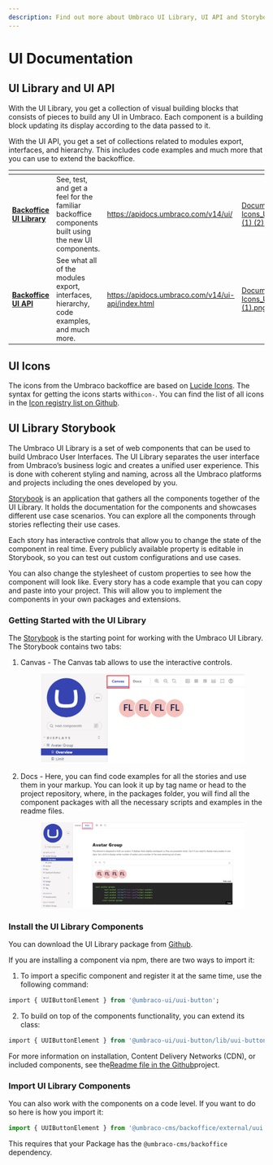 ```yaml
---
description: Find out more about Umbraco UI Library, UI API and Storybook.
---
```


# UI Documentation

## UI Library and UI API

With the UI Library, you get a collection of visual building blocks that consists of pieces to build any UI in Umbraco. Each component is a building block updating its display according to the data passed to it.

With the UI API, you get a set of collections related to modules export, interfaces, and hierarchy. This includes code examples and much more that you can use to extend the backoffice.

<table data-card-size="large" data-view="cards" data-full-width="false"><thead><tr><th></th><th></th><th data-hidden data-card-target data-type="content-ref"></th><th data-hidden data-card-cover data-type="files"></th></tr></thead><tbody><tr><td><a href="https://apidocs.umbraco.com/v14/ui/"><strong>Backoffice UI Library</strong></a></td><td>See, test, and get a feel for the familiar backoffice components built using the new UI components.</td><td><a href="https://apidocs.umbraco.com/v14/ui/">https://apidocs.umbraco.com/v14/ui/</a></td><td><a href="../.gitbook/assets/Documentations Icons_Umbraco_CMS_Fundamentals_Backoffice (1) (2).png">Documentations Icons_Umbraco_CMS_Fundamentals_Backoffice (1) (2).png</a></td></tr><tr><td><a href="https://apidocs.umbraco.com/v14/ui-api/index.html"><strong>Backoffice UI API</strong></a></td><td>See what all of the modules export, interfaces, hierarchy, code examples, and much more.</td><td><a href="https://apidocs.umbraco.com/v14/ui-api/index.html">https://apidocs.umbraco.com/v14/ui-api/index.html</a></td><td><a href="../.gitbook/assets/Documentations Icons_Umbraco_CMS_Tutorials_the_Starter_Kit (1).png">Documentations Icons_Umbraco_CMS_Tutorials_the_Starter_Kit (1).png</a></td></tr></tbody></table>

## UI Icons

The icons from the Umbraco backoffice are based on [Lucide Icons](https://lucide.dev/). The syntax for getting the icons starts with`icon-`. You can find the list of all icons in the [Icon registry list on Github](https://github.com/umbraco/Umbraco.CMS.Backoffice/tree/762e43b2f49ca483df9cfe28de20f31ca07bb22b/src/packages/core/icon-registry/icons).

## UI Library Storybook

The Umbraco UI Library is a set of web components that can be used to build Umbraco User Interfaces. The UI Library separates the user interface from Umbraco’s business logic and creates a unified user experience. This is done with coherent styling and naming, across all the Umbraco platforms and projects including the ones developed by you.

[Storybook](https://uui.umbraco.com/) is an application that gathers all the components together of the UI Library. It holds the documentation for the components and showcases different use case scenarios. You can explore all the components through stories reflecting their use cases.

Each story has interactive controls that allow you to change the state of the component in real time. Every publicly available property is editable in Storybook, so you can test out custom configurations and use cases.

You can also change the stylesheet of custom properties to see how the component will look like. Every story has a code example that you can copy and paste into your project. This will allow you to implement the components in your own packages and extensions.

### Getting Started with the UI Library

The [Storybook](https://uui.umbraco.com/) is the starting point for working with the Umbraco UI Library. The Storybook contains two tabs:

1. Canvas - The Canvas tab allows to use the interactive controls.

    <figure><img src="../../../10/umbraco-cms/extending/images/Canvas_tab (1).png" alt=""><figcaption></figcaption></figure>
2. Docs - Here, you can find code examples for all the stories and use them in your markup. You can look it up by tag name or head to the project repository, where, in the packages folder, you will find all the component packages with all the necessary scripts and examples in the readme files.

    <figure><img src="../../../10/umbraco-cms/extending/images/Docs_tab (1) (2).png" alt=""><figcaption></figcaption></figure>

### Install the UI Library Components

You can download the UI Library package from [Github](https://github.com/umbraco/Umbraco.UI/tree/v1/contrib/packages).

If you are installing a component via npm, there are two ways to import it:

1. To import a specific component and register it at the same time, use the following command:

```sql
import { UUIButtonElement } from '@umbraco-ui/uui-button';
```

2. To build on top of the components functionality, you can extend its class:

```sql
import { UUIButtonElement } from '@umbraco-ui/uui-button/lib/uui-button.element';
```

For more information on installation, Content Delivery Networks (CDN), or included components, see the[Readme file in the Github](https://github.com/umbraco/Umbraco.UI#readme)project.

### Import UI Library Components

You can also work with the components on a code level. If you want to do so here is how you import it:

```typescript
import { UUIButtonElement } from '@umbraco-cms/backoffice/external/uui';
```

This requires that your Package has the `@umbraco-cms/backoffice` dependency.
